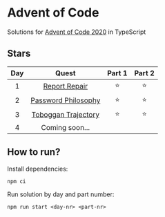 # Advent of Code
Solutions for [Advent of Code 2020](https://adventofcode.com/2020/) in TypeScript

## Stars
| Day |           Quest          | Part 1 | Part 2 |
|:---:|:------------------------:|:------:|:------:|
|  1  |    [Report Repair][1]    | :star: | :star: |
|  2  | [Password Philosophy][2] | :star: | :star: |
|  3  | [Toboggan Trajectory][3] | :star: | :star: |
|  4  |      Coming soon...      |        |        |

## How to run?
Install dependencies:
```shell
npm ci
```

Run solution by day and part number:
```shell
npm run start <day-nr> <part-nr>
```
[1]: https://adventofcode.com/2020/day/1
[2]: https://adventofcode.com/2020/day/2
[3]: https://adventofcode.com/2020/day/3
